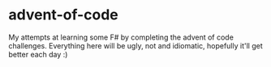 # advent-of-code
My attempts at learning some F# by completing the advent of code challenges.
Everything here will be ugly, not and idiomatic, hopefully it'll get better each day :)
